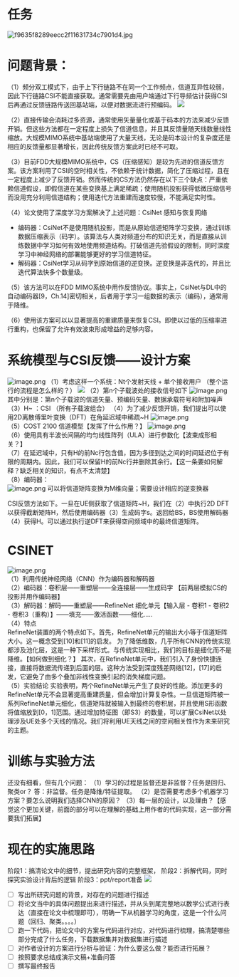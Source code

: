 # 任务
![f9635f8289eecc2f11631734c7901d4.jpg](https://cdn.nlark.com/yuque/0/2022/jpeg/26322346/1667914696794-1b1afce3-1390-4be1-8cdb-3c478fa04be6.jpeg#averageHue=%23e3e1db&clientId=ubf821477-4037-4&crop=0&crop=0&crop=1&crop=1&from=paste&height=380&id=u773df6ea&margin=%5Bobject%20Object%5D&name=f9635f8289eecc2f11631734c7901d4.jpg&originHeight=475&originWidth=770&originalType=binary&ratio=1&rotation=0&showTitle=false&size=68580&status=done&style=none&taskId=u6ef9e82b-2fa0-4edb-a02d-2379406dcb8&title=&width=616)

# 问题背景：
（1）频分双工模式下，由于上下行链路不在同一个工作频点，信道互异性较弱，因此下行链路CSI不能直接获取。通常需要先由用户端通过下行导频估计获得CSI后再通过反馈链路传送回基站端，以便对数据流进行预编码。
![](https://cdn.nlark.com/yuque/0/2022/png/26322346/1667892694204-49cb75fb-58f3-4836-a495-fcae8bacb377.png#averageHue=%23fbfbfb&crop=0&crop=0&crop=1&crop=1&from=url&id=iG8Qf&margin=%5Bobject%20Object%5D&originHeight=584&originWidth=1192&originalType=binary&ratio=1&rotation=0&showTitle=false&status=done&style=none&title=)  

（2）直接传输会消耗过多资源，通常使用矢量量化或基于码本的方法来减少反馈开销。但这些方法都在一定程度上损失了信道信息，并且其反馈量随天线数量线性缩放。大规模MIMO系统中基站端使用了大量天线，无论是码本设计的复杂度还是相应的反馈量都显著增长，因此传统反馈方案此时已经不可取。  

（3）目前FDD大规模MIMO系统中，CS（压缩感知）是较为先进的信道反馈方案。该方案利用了CSI的空时相关性，不依赖于统计数据，简化了压缩过程，且在一定程度上减少了反馈开销。然而传统的CS方法仍然存在以下三个缺点：严重依赖信道假设，即假信道在某些变换基上满足稀疏；使用随机投影获得低微压缩信号而没用充分利用信道结构；使用迭代方法重建而速度较慢，不能满足实时性。 

（4）论文使用了深度学习方案解决了上述问题：CsiNet 感知与恢复网络  
- 编码器：CsiNet不是使用随机投影，而是从原始信道矩阵学习变换，通过训练数据压缩表示（码字）。该算法与人类对频道分布的知识无关，而是直接从训练数据中学习如何有效地使用频道结构。打破信道先验假设的限制，同时深度学习中神经网络的部署能够更好的学习信道特征。  
- 解码器：CsiNet学习从码字到原始信道的逆变换。逆变换是非迭代的，并且比迭代算法快多个数量级。   

（5）该方法可以在FDD MIMO系统中用作反馈协议。事实上，CsiNet与DL中的自动编码器[9，Ch.14]密切相关，后者用于学习一组数据的表示（编码），通常用于降维。 

（6）使用该方案可以以显著提高的重建质量来恢复CSI。即使以过低的压缩率进行重构，也保留了允许有效波束形成增益的足够内容。

# 系统模型与CSI反馈——设计方案
![image.png](https://cdn.nlark.com/yuque/0/2022/png/26322346/1667915271833-bc733416-ca30-46ab-ad00-65fa044cb944.png#averageHue=%23f7f6f6&clientId=ub1414a0a-d018-4&crop=0&crop=0&crop=1&crop=1&from=paste&height=295&id=u6c0e01e3&margin=%5Bobject%20Object%5D&name=image.png&originHeight=369&originWidth=1255&originalType=binary&ratio=1&rotation=0&showTitle=false&size=104333&status=done&style=none&taskId=u86b5282f-f491-4132-9160-00b0d6b8ba0&title=&width=1004)
（1）考虑这样一个系统：Nt个发射天线 + 单个接收用户 （整个运行的流程是怎么样的？）
![](https://cdn.nlark.com/yuque/0/2022/png/26322346/1667895140689-45f607eb-1af6-42b4-88f3-3082bd8eee0b.png#averageHue=%23fcfcfc&crop=0&crop=0&crop=1&crop=1&from=url&id=nCXTm&margin=%5Bobject%20Object%5D&originHeight=667&originWidth=1109&originalType=binary&ratio=1&rotation=0&showTitle=false&status=done&style=none&title=)
（2）第n个子载波处的接收信号如下
![image.png](https://cdn.nlark.com/yuque/0/2022/png/26322346/1667915655685-04ebacbb-9bf7-45d6-a928-ac6490692a68.png#averageHue=%23fafafa&clientId=uba954218-1460-4&crop=0&crop=0&crop=1&crop=1&from=paste&height=33&id=ue2f9c7d6&margin=%5Bobject%20Object%5D&name=image.png&originHeight=41&originWidth=163&originalType=binary&ratio=1&rotation=0&showTitle=false&size=2916&status=done&style=none&taskId=u7a2637cc-c4e1-4faf-a6c8-4d981d559ec&title=&width=130.4)
其中分别是：第n个子载波的信道矢量、预编码矢量、数据承载符号和附加噪声
（3）H~ ：CSI （所有子载波组合）
（4）为了减少反馈开销，我们提出可以使用2D离散傅里叶变换（DFT）在角延迟域中稀疏~H
![image.png](https://cdn.nlark.com/yuque/0/2022/png/26322346/1667915784150-95eb508e-f754-402a-b777-4131e5fc7564.png#averageHue=%23f7f7f7&clientId=uba954218-1460-4&crop=0&crop=0&crop=1&crop=1&from=paste&height=31&id=u4deea71d&margin=%5Bobject%20Object%5D&name=image.png&originHeight=39&originWidth=124&originalType=binary&ratio=1&rotation=0&showTitle=false&size=2283&status=done&style=none&taskId=u4b712a54-d2be-4985-8ae5-d2c6d437146&title=&width=99.2)   
（5）COST 2100 信道模型【发挥了什么作用？】
![image.png](https://cdn.nlark.com/yuque/0/2022/png/26322346/1667915837448-15158117-44a0-43fd-b9dc-da09b1d530d9.png#averageHue=%23f4f3f2&clientId=uba954218-1460-4&crop=0&crop=0&crop=1&crop=1&from=paste&height=233&id=u9e1f0c91&margin=%5Bobject%20Object%5D&name=image.png&originHeight=291&originWidth=440&originalType=binary&ratio=1&rotation=0&showTitle=false&size=40035&status=done&style=none&taskId=uf94e40f1-dc28-4e94-8504-404c827d91d&title=&width=352)   
（6）使用具有半波长间隔的均匀线性阵列（ULA）进行参数化【波束成形相关？】   
（7）在延迟域中，只有H的前Nc行包含值，因为多径到达之间的时间延迟位于有限的周期内。因此，我们可以保留H的前Nc行并删除其余行。【这一条要如何解释？缺乏相关的知识，有点不太清楚】  
（8）编码器：   
![image.png](https://cdn.nlark.com/yuque/0/2022/png/26322346/1667916109071-1f06ede4-e978-4ff7-aff2-ac5c6975e108.png#averageHue=%23fafafa&clientId=uba954218-1460-4&crop=0&crop=0&crop=1&crop=1&from=paste&height=31&id=u88245d1e&margin=%5Bobject%20Object%5D&name=image.png&originHeight=39&originWidth=129&originalType=binary&ratio=1&rotation=0&showTitle=false&size=2099&status=done&style=none&taskId=ud24004e0-38e1-4a7e-a62b-e57dd125e2c&title=&width=103.2)
可以将信道矩阵变换为M维向量；需要设计相应的逆变换器   

CSI反馈方法如下。一旦在UE侧获取了信道矩阵~H，我们在（2）中执行2D DFT以获得截断矩阵H，然后使用编码器（3）生成码字s。返回给BS，BS使用解码器（4）获得H。可以通过执行逆DFT来获得空间频域中的最终信道矩阵。   

# CSINET
![image.png](https://cdn.nlark.com/yuque/0/2022/png/26322346/1667916415133-37171132-0c00-4116-8955-33ee3a434b6b.png#averageHue=%23eef1e8&clientId=uba954218-1460-4&crop=0&crop=0&crop=1&crop=1&from=paste&height=307&id=u54649441&margin=%5Bobject%20Object%5D&name=image.png&originHeight=384&originWidth=1219&originalType=binary&ratio=1&rotation=0&showTitle=false&size=114959&status=done&style=none&taskId=u0b161bb8-b8e3-46ba-b2fd-0d831c49b27&title=&width=975.2)   
（1）利用传统神经网络（CNN）作为编码器和解码器  
（2）编码器：卷积层——重塑层——全连接层——生成码字 【前两层模拟CS的投影并用作编码器】  
（3）解码器：解码——重塑层——RefineNet 细化单元【输入层 - 卷积1 - 卷积2 - 卷积3（重构）】——填充——激活函数——细化.....  
（4）特点   
RefineNet装置的两个特点如下。首先，RefineNet单元的输出大小等于信道矩阵大小。这一概念受到[10]和[11]的启发。
为了降低维数，几乎所有CNN的传统实现都涉及池化层，这是一种下采样形式。与传统实现相比，我们的目标是细化而不是降维。【如何做到细化？】
其次，在RefineNet单元中，我们引入了身份快捷连接，直接将数据流传递到后面的层。这种方法受到深度残差网络[12]，[17]的启发，它避免了由多个叠加非线性变换引起的消失梯度问题。   
（5）实验结论
实验表明，两个RefineNet单元产生了良好的性能。添加更多的RefineNet单元不会显著提高重建质量，但会增加计算复杂性。一旦信道矩阵被一系列RefineNet单元细化，信道矩阵就被输入到最终的卷积层，并且使用S形函数将值缩放到[0，1]范围。通过增加特征图（即S3）的数量，可以扩展CsiNet以处理涉及UE处多个天线的情况。我们将利用UE天线之间的空间相关性作为未来研究的主题。

# 训练与实验方法
还没有细看，但有几个问题：
（1）学习的过程是监督还是非监督？任务是回归、聚类or？
答：非监督。任务是降维/特征提取。
（2）是否需要考虑多个机器学习方案？要怎么说明我们选择CNN的原因？
（3）每一层的设计，以及理由？【感觉这个更加关键，前面的部分可以在理解的基础上用作者的代码实现，这一部分需要我们拓展】

# 现在的实施思路
阶段1：搞清论文中的细节，提出研究内容的完整框架，
阶段2：拆解代码，同时探究实验设计背后的逻辑
阶段3：ppt/report准备
![](https://cdn.nlark.com/yuque/0/2022/jpeg/26322346/1667914696794-1b1afce3-1390-4be1-8cdb-3c478fa04be6.jpeg#averageHue=%23e3e1db&crop=0&crop=0&crop=1&crop=1&from=url&height=384&id=jDEvk&margin=%5Bobject%20Object%5D&originHeight=475&originWidth=770&originalType=binary&ratio=1&rotation=0&showTitle=false&status=done&style=none&title=&width=623)

- [ ] 写出所研究问题的背景，对存在的问题进行描述
- [ ] 将论文当中的具体问题提出来进行描述，并从头到尾完整地以数学公式进行表达（直接在论文中梳理即可），明确一下从机器学习的角度，这是一个什么问题（回归、聚类。。。。）
- [ ] 跑一下代码，把论文中的方案与代码进行对应，对代码进行梳理，搞清楚哪些部分完成了什么任务，下载数据集并对数据集进行描述
- [ ] 对作者设计的方案进行分析与验证：为什么要这么做？能否进行拓展？
- [ ] 按照要求总结成演示文稿+准备问答
- [ ] 撰写最终报告
